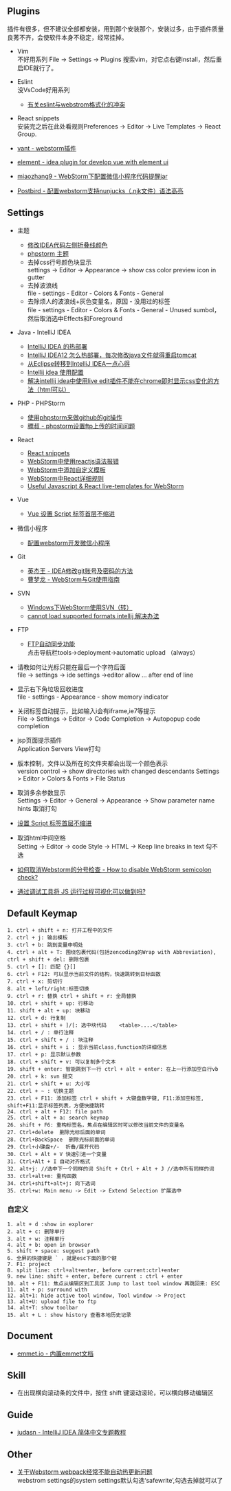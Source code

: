 ## Plugins
插件有很多，但不建议全部都安装，用到那个安装那个，安装过多，由于插件质量良莠不齐，会使软件本身不稳定，经常挂掉。

- Vim  
不好用系列
File -> Settings -> Plugins
搜索vim，对它点右键install，然后重启IDE就行了。

- Eslint  
没VsCode好用系列

  - [有关eslint与webstrom格式化的冲突](https://segmentfault.com/q/1010000014002641)

- React snippets   
安装完之后在此处看规则Preferences -> Editor -> Live Templates -> React Group.

- [vant - webstorm插件](http://plugins.jetbrains.com/plugin/11148-vant-plugin)
- [element - idea plugin for develop vue with element ui](https://github.com/jiaolong1021/ElementPlugin)

- [miaozhang9 - WebStorm下配置微信小程序代码提醒jar](https://github.com/miaozhang9/wecharCodejar)

- [Postbird - 配置webstorm支持nunjucks（.njk文件）语法高亮](http://www.ptbird.cn/webstorm-nunjucks-njk-highlight.html)

## Settings
- 主题

  - [修改IDEA代码左侧折叠线颜色](https://blog.csdn.net/FocusAgain/article/details/69257625)   
  - [phpstorm 主题](http://www.phpstorm-themes.com/)   
  - 去掉css行号颜色块显示  
  settings -> Editor -> Appearance -> show css color preview icon in gutter
  - 去掉波浪线  
  file - settings - Editor - Colors & Fonts - General
  - 去除烦人的波浪线+灰色变量名，原因 - 没用过的标签  
  file - settings - Editor - Colors & Fonts - General - Unused sumbol，然后取消选中Effects和Foreground

- Java - IntelliJ IDEA

  - [IntelliJ IDEA 的热部署](https://zyjustin9.iteye.com/blog/2173112)
  - [IntelliJ IDEA12 怎么热部署，每次修改java文件就得重启tomcat](https://www.oschina.net/question/194770_91781)
  - [从Eclipse转移到IntelliJ IDEA一点心得](http://www.ituring.com.cn/article/37792)
  - [Intellij idea 使用配置](https://hwy1782.iteye.com/blog/1917988)
  - [解决intellij idea中使用live edit插件不能在chrome即时显示css变化的方法（html可以）](https://www.cnblogs.com/nova-/p/3761698.html)

- PHP - PHPStorm

  - [使用phpstorm来做github的git操作](https://jingyan.baidu.com/article/27fa7326fc009e46f9271f47.html)
  - [膘叔 - phpstorm设置ftp上传的时间问题](http://www.neatstudio.com/show-2057-1.shtml)

- React

  - [React snippets](https://plugins.jetbrains.com/plugin/10113-react-snippets)
  - [WebStorm中使用reactjs语法报错](https://segmentfault.com/q/1010000004125560)
  - [WebStorm中添加自定义模板](https://github.com/jakwuh/webtip/tree/master/tips/02-08-2017)
  - [WebStorm中React详细规则](https://github.com/Drapegnik/env/tree/master/jetbrains/templates)
  - [Useful Javascript & React live-templates for WebStorm](https://medium.com/@drapegnik/useful-javascript-react-live-templates-for-webstorm-8a6c70aee207)
  
- Vue

  - [Vue 设置 Script 标签首层不缩进](https://www.jianshu.com/p/622c463ff925)  
  
  
- 微信小程序

  - [配置webstorm开发微信小程序](https://www.jianshu.com/p/e2b45d96301e)     
  
- Git

  - [英杰王 - IDEA修改git账号及密码的方法](https://blog.csdn.net/dalinsi/article/details/77989840)  
  - [曹梦龙 - WebStorm与Git使用指南](https://www.kancloud.cn/caomenglong/webstorm_guide/49494)  
  
- SVN

  - [Windows下WebStorm使用SVN（转）](https://www.cnblogs.com/Deasel-s-magic-box/p/3492941.html)  
  - [cannot load supported formats intellij 解决办法](https://blog.csdn.net/ameryzhu/article/details/24269841)  
  
- FTP

  - [FTP自动同步功能](https://www.jianshu.com/p/59692367e528)   
  点击导航栏tools->deployment->automatic upload （always）  

- 请教如何让光标只能在最后一个字符后面  
file -> settings -> ide settings ->editor
allow ... after end of line

- 显示右下角垃圾回收进度  
file - settings - Appearance - show memory indicator

- 关闭标签自动提示，比如输入i会有iframe,ie7等提示  
File -> Settings -> Editor -> Code Completion -> Autopopup code completion

- jsp页面提示插件   
Application Servers View打勾

- 版本控制，文件以及所在的文件夹都会出现一个颜色表示   
version control -> show directories with changed descendants
Settings > Editor > Colors & Fonts > File Status

- 取消多余参数显示  
Settings -> Editor -> General -> Appearance -> Show parameter name hints 
取消打勾

- [设置 Script 标签首层不缩进](https://www.jianshu.com/p/622c463ff925)
- 取消html中间空格  
Setting -> Editor -> code Style -> HTML -> Keep line breaks in text
勾不选

- [如何取消Webstorm的分号检查 - How to disable WebStorm semicolon check?](https://stackoverflow.com/questions/31583771/how-to-disable-webstorm-semicolon-check-in-node-js)
- [通过调试工具将 JS 运行过程可视化可以做到吗?](https://segmentfault.com/q/1010000000592521)


## Default Keymap

    1. ctrl + shift + n: 打开工程中的文件
    2. ctrl + j: 输出模板
    3. ctrl + b: 跳到变量申明处
    4. ctrl + alt + T: 围绕包裹代码(包括zencoding的Wrap with Abbreviation), ctrl + shift + del: 删除包裹
    5. ctrl + []: 匹配 {}[]
    6. ctrl + F12: 可以显示当前文件的结构，快速跳转到目标函数
    7. ctrl + x: 剪切行
    8. alt + left/right:标签切换
    9. ctrl + r: 替换 ctrl + shift + r: 全局替换
    10. ctrl + shift + up: 行移动
    11. shift + alt + up: 块移动
    12. ctrl + d: 行复制
    13. ctrl + shift + ]/[: 选中块代码    <table>....</table>
    14. ctrl + / : 单行注释
    15. ctrl + shift + / : 块注释
    16. ctrl + shift + i : 显示当前class,function的详细信息
    17. ctrl + p: 显示默认参数
    18. ctrl + shift + v: 可以复制多个文本
    19. shift + enter: 智能跳到下一行 ctrl + alt + enter: 在上一行添加空白行vb
    20. ctrl + k: svn 提交
    21. ctrl + shift + u: 大小写
    22. ctrl + ~ : 切换主题
    23. ctrl + F11: 添加标签 ctrl + shift + 大键盘数字键, F11:添加空标签, shift+F11:显示标签列表，方便快捷跳转
    24. ctrl + alt + F12: file path
    25. ctrl + alt + a: search keymap
    26. shift + F6: 重构标签名，焦点在编辑区时可以修改当前文件的变量名
    27. Ctrl+delete  删除光标后面的单词
    28. Ctrl+BackSpace  删除光标前面的单词
    29. Ctrl+小键盘+/-  折叠/展开代码
    30. Ctrl + Alt + V 快速引进一个变量
    31. Ctrl+Alt + I 自动对齐格式
    32. alt+j: //选中下一个同样的词 Shift + Ctrl + Alt + J //选中所有同样的词
    33. ctrl+alt+m: 重构函数
    34. ctrl+shift+alt+j: 向下选词
    35. ctrl+w: Main menu -> Edit -> Extend Selection 扩展选中
    
### 自定义

    1. alt + d :show in explorer
    2. alt + c: 删除单行
    3. alt + w: 注释单行
    4. alt + b: open in browser
    5. shift + space: suggest path
    6. 全屏的快捷键是 ` ，就是esc下面的那个键
    7. F1: project
    8. split line: ctrl+alt+enter, before current:ctrl+enter
    9. new line: shift + enter, before current : ctrl + enter
    10. alt + F11: 焦点从编辑区到工具区 Jump to last tool window 再跳回来: ESC
    11. alt + p: surround with
    12. alt+1: hide active tool window, Tool window -> Project
    13. alt+U: upload file to ftp
    14. alt+T: show toolbar
    15. alt + L : show history 查看本地历史记录 

## Document
- [emmet.io - 内置emmet文档](https://docs.emmet.io/cheat-sheet/)

## Skill
- 在出现横向滚动条的文件中，按住 shift 键滚动滚轮，可以横向移动编辑区

## Guide
- [judasn - IntelliJ IDEA 简体中文专题教程](https://github.com/judasn/IntelliJ-IDEA-Tutorial)

## Other
- [关于Webstorm webpack经常不能自动热更新问题](https://segmentfault.com/q/1010000007796140)  
webstrom settings的system settings默认勾选‘safewrite’,勾选去掉就可以了

